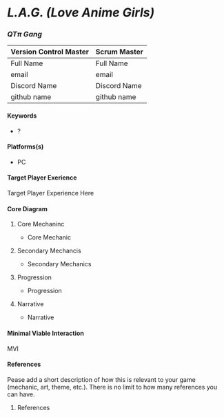 # _L.A.G. (Love Anime Girls)_

### _QTπ Gang_

| Version Control Master | Scrum Master    |
| ---------------------- | --------------- |
| Full Name              | Full Name       |
| email                  | email           |
| Discord Name           | Discord Name    |
| github name            | github name     |

#### Keywords

-   ?

#### Platforms(s)

-   PC

#### Target Player Exerience

Target Player Experience Here

#### Core Diagram

1.  Core Mechaninc

    -   Core Mechanic
    

2.  Secondary Mechancis

    -   Secondary Mechanics


3.  Progression

    -   Progression

4.  Narrative

    -   Narrative

#### Minimal Viable Interaction

MVI

#### References

Pease add a short description of how this is relevant to your game (mechanic, art, theme, etc.). There is no limit to how many references you can have.

1. References
